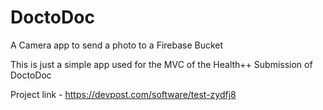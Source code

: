 # DoctoDoc
A Camera app to send a photo to a Firebase Bucket

This is just a simple app used for the MVC of the Health++ Submission of DoctoDoc

Project link - https://devpost.com/software/test-zydfj8
